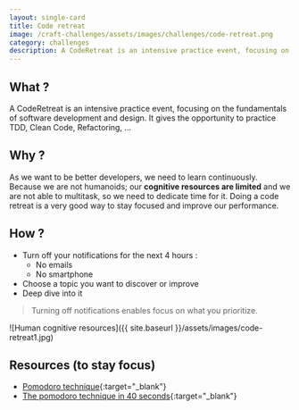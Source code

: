 ```yaml
---
layout: single-card
title: Code retreat
image: /craft-challenges/assets/images/challenges/code-retreat.png
category: challenges
description: A CodeRetreat is an intensive practice event, focusing on the fundamentals of software development and design.
---
```




## What ?
A CodeRetreat is an intensive practice event, focusing on the fundamentals of software development and design.
It gives the opportunity to practice TDD, Clean Code, Refactoring, ...

## Why ?
As we want to be better developers, we need to learn continuously.
Because we are not humanoids; our **cognitive resources are limited** and we are not able to multitask, so we need to dedicate time for it.
Doing a code retreat is a very good way to stay focused and improve our performance.

## How ?
- Turn off your notifications for the next 4 hours :
    - No emails
    - No smartphone
- Choose a topic you want to discover or improve
- Deep dive into it

> Turning off notifications enables focus on what you prioritize.

![Human cognitive resources]({{ site.baseurl }}/assets/images/code-retreat1.jpg)  

## Resources (to stay focus)
* [Pomodoro technique](https://lifehacker.com/productivity-101-a-primer-to-the-pomodoro-technique-1598992730){:target="_blank"}
* [The pomodoro technique in 40 seconds](https://www.focusboosterapp.com/the-pomodoro-technique){:target="_blank"}
